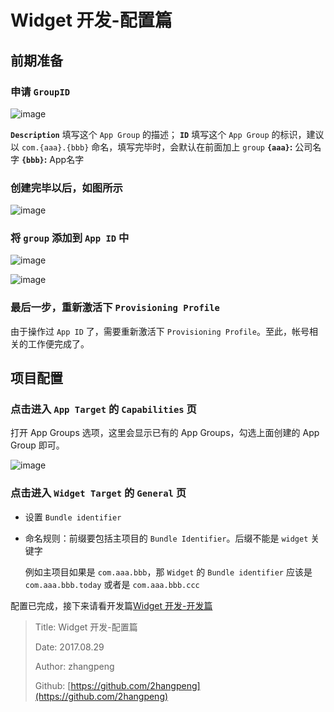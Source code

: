 # Widget 开发-配置篇

## 前期准备

### 申请 `GroupID`

![image](http://img.zhangpeng.site/2017/08/29/1.jpeg)

**`Description`** 填写这个 `App Group` 的描述；
**`ID`** 填写这个 `App Group` 的标识，建议以 `com.{aaa}.{bbb}` 命名，填写完毕时，会默认在前面加上 `group`
**`{aaa}`:** 公司名字
**`{bbb}`:** App名字

### 创建完毕以后，如图所示

![image](http://img.zhangpeng.site/2017/08/29/2.jpeg)

### 将 `group` 添加到 `App ID` 中

![image](http://img.zhangpeng.site/2017/08/29/3.jpeg)

![image](http://img.zhangpeng.site/2017/08/29/4.jpeg)

### 最后一步，重新激活下 `Provisioning Profile`

由于操作过 `App ID` 了，需要重新激活下 `Provisioning Profile`。至此，帐号相关的工作便完成了。

## 项目配置

### 点击进入 `App Target` 的 `Capabilities` 页

打开 App Groups 选项，这里会显示已有的 App Groups，勾选上面创建的 App Group 即可。

![image](http://img.zhangpeng.site/2017/08/29/5.jpeg)

### 点击进入 `Widget Target` 的 `General` 页

* 设置 `Bundle identifier`
* 命名规则：前缀要包括主项目的 `Bundle Identifier`。后缀不能是 `widget` 关键字

  例如主项目如果是 `com.aaa.bbb`，那 `Widget` 的 `Bundle identifier` 应该是 `com.aaa.bbb.today` 或者是 `com.aaa.bbb.ccc`

配置已完成，接下来请看开发篇[Widget 开发-开发篇](http://www.jianshu.com/p/9ddb712a45b4)

> Title: Widget 开发-配置篇
>
> Date: 2017.08.29
>
> Author: zhangpeng
>
> Github: [https://github.com/2hangpeng](https://github.com/2hangpeng)

